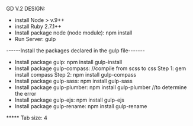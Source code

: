 GD V.2 DESIGN:
* install Node > v.9++
* install Ruby 2.7.1++
* Install package node (node module): npm install​
* Run Server: gulp
​


------Install the packages declared in the gulp file-------
* Install package gulp: npm install gulp-install
* Install package gulp-compass:                               //compile from scss to css
     Step 1: gem install compass
     Step 2: npm install gulp-compass
* Install package gulp-sass: npm install gulp-sass            
* Install package gulp-plumber: npm install gulp-plumber      //to determine the error 
* Install package gulp-ejs: npm install gulp-ejs
* Install package gulp-rename: npm install gulp-rename


***** Tab size: 4